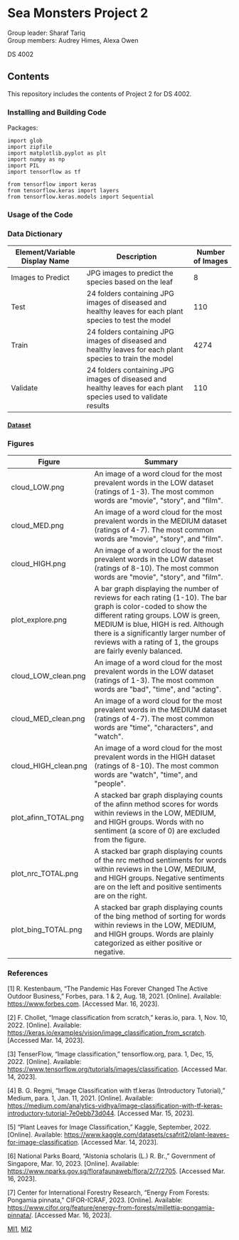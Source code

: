 # Sea Monsters Project 2
Group leader: Sharaf Tariq    
Group members: Audrey Himes, Alexa Owen

DS 4002

## Contents
This repository includes the contents of Project 2 for DS 4002. 

### Installing and Building Code


Packages:
```
import glob
import zipfile
import matplotlib.pyplot as plt
import numpy as np
import PIL
import tensorflow as tf

from tensorflow import keras
from tensorflow.keras import layers
from tensorflow.keras.models import Sequential

```

### Usage of the Code


### Data Dictionary

| Element/Variable Display Name | Description | Number of Images |             
|------------------------------|------------|----------|
| Images to Predict | JPG images to predict the species based on the leaf | 8 |
| Test | 24 folders containing JPG images of diseased and healthy leaves for each plant species to test the model | 110 |
| Train | 24 folders containing JPG images of diseased and healthy leaves for each plant species to train the model | 4274 |
| Validate | 24 folders containing JPG images of diseased and healthy leaves for each plant species used to validate results | 110 |


#### [Dataset](https://www.kaggle.com/datasets/csafrit2/plant-leaves-for-image-classification)

### Figures

| Figure | Summary |
|--------|---------|
| cloud_LOW.png | An image of a word cloud for the most prevalent words in the LOW dataset (ratings of 1-3). The most common words are "movie", "story", and "film". |
| cloud_MED.png | An image of a word cloud for the most prevalent words in the MEDIUM dataset (ratings of 4-7). The most common words are "movie", "story", and "film". |
| cloud_HIGH.png | An image of a word cloud for the most prevalent words in the LOW dataset (ratings of 8-10). The most common words are "movie", "story", and "film". |
| plot_explore.png | A bar graph displaying the number of reviews for each rating (1-10). The bar graph is color-coded to show the different rating groups. LOW is green, MEDIUM is blue, HIGH is red. Although there is a significantly larger number of reviews with a rating of 1, the groups are fairly evenly balanced. |
| cloud_LOW_clean.png | An image of a word cloud for the most prevalent words in the LOW dataset (ratings of 1-3). The most common words are "bad", "time", and "acting". |
| cloud_MED_clean.png | An image of a word cloud for the most prevalent words in the MEDIUM dataset (ratings of 4-7). The most common words are "time", "characters", and "watch". |
| cloud_HIGH_clean.png | An image of a word cloud for the most prevalent words in the HIGH dataset (ratings of 8-10). The most common words are "watch", "time", and "people". |
| plot_afinn_TOTAL.png | A stacked bar graph displaying counts of the afinn method scores for words within reviews in the LOW, MEDIUM, and HIGH groups. Words with no sentiment (a score of 0) are excluded from the figure. |
| plot_nrc_TOTAL.png | A stacked bar graph displaying counts of the nrc method sentiments for words within reviews in the LOW, MEDIUM, and HIGH groups. Negative sentiments are on the left and positive sentiments are on the right. |
| plot_bing_TOTAL.png | A stacked bar graph displaying counts of the bing method of sorting for words within reviews in the LOW, MEDIUM, and HIGH groups. Words are plainly categorized as either positive or negative. |

### References
[1] R. Kestenbaum, “The Pandemic Has Forever Changed The Active Outdoor Business,” Forbes, para. 1 & 2, Aug. 18, 2021. [Online]. Available: https://www.forbes.com. [Accessed Mar. 16, 2023].

[2] F. Chollet, “Image classification from scratch,” keras.io, para. 1, Nov. 10, 2022. [Online]. Available: https://keras.io/examples/vision/image_classification_from_scratch. [Accessed Mar. 14, 2023].

[3] TenserFlow, “Image classification,” tensorflow.org, para. 1, Dec, 15, 2022. [Online]. Available: https://www.tensorflow.org/tutorials/images/classification. [Accessed Mar. 14, 2023]. 

[4] B. G. Regmi, “Image Classification with tf.keras (Introductory Tutorial),” Medium, para. 1, Jan. 11, 2021. [Online]. Available: https://medium.com/analytics-vidhya/image-classification-with-tf-keras-introductory-tutorial-7e0ebb73d044. [Accessed Mar. 15, 2023].

[5] “Plant Leaves for Image Classification,” Kaggle, September, 2022. [Online]. Available: https://www.kaggle.com/datasets/csafrit2/plant-leaves-for-image-classification. [Accessed Mar. 14, 2023].

[6] National Parks Board, “Alstonia scholaris (L.) R. Br.,” Government of Singapore, Mar. 10, 2023. [Online]. Available: https://www.nparks.gov.sg/florafaunaweb/flora/2/7/2705. [Accessed Mar. 16, 2023].

[7] Center for International Forestry Research, “Energy From Forests: Pongamia pinnata,” CIFOR-ICRAF, 2023. [Online]. Available: https://www.cifor.org/feature/energy-from-forests/millettia-pongamia-pinnata/. [Accessed Mar. 16, 2023].  

[MI1](https://github.com/ahimes9/DS4002_GroupWork/blob/main/Project_2/Project%202%20MI1.pdf), [MI2](https://github.com/ahimes9/DS4002_GroupWork/blob/main/Project_2/Project%202%20MI2.pdf)
